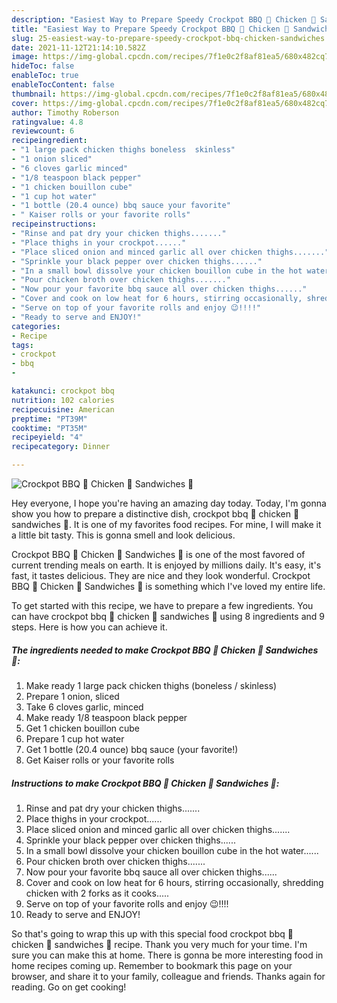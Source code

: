 ```yaml
---
description: "Easiest Way to Prepare Speedy Crockpot BBQ 🍗 Chicken 🐔 Sandwiches 🥪"
title: "Easiest Way to Prepare Speedy Crockpot BBQ 🍗 Chicken 🐔 Sandwiches 🥪"
slug: 25-easiest-way-to-prepare-speedy-crockpot-bbq-chicken-sandwiches
date: 2021-11-12T21:14:10.582Z
image: https://img-global.cpcdn.com/recipes/7f1e0c2f8af81ea5/680x482cq70/crockpot-bbq-chicken-sandwiches-recipe-main-photo.jpg
hideToc: false
enableToc: true
enableTocContent: false
thumbnail: https://img-global.cpcdn.com/recipes/7f1e0c2f8af81ea5/680x482cq70/crockpot-bbq-chicken-sandwiches-recipe-main-photo.jpg
cover: https://img-global.cpcdn.com/recipes/7f1e0c2f8af81ea5/680x482cq70/crockpot-bbq-chicken-sandwiches-recipe-main-photo.jpg
author: Timothy Roberson
ratingvalue: 4.8
reviewcount: 6
recipeingredient:
- "1 large pack chicken thighs boneless  skinless"
- "1 onion sliced"
- "6 cloves garlic minced"
- "1/8 teaspoon black pepper"
- "1 chicken bouillon cube"
- "1 cup hot water"
- "1 bottle (20.4 ounce) bbq sauce your favorite"
- " Kaiser rolls or your favorite rolls"
recipeinstructions:
- "Rinse and pat dry your chicken thighs......."
- "Place thighs in your crockpot......"
- "Place sliced onion and minced garlic all over chicken thighs......."
- "Sprinkle your black pepper over chicken thighs......"
- "In a small bowl dissolve your chicken bouillon cube in the hot water......"
- "Pour chicken broth over chicken thighs......."
- "Now pour your favorite bbq sauce all over chicken thighs......"
- "Cover and cook on low heat for 6 hours, stirring occasionally, shredding chicken with 2 forks as it cooks....."
- "Serve on top of your favorite rolls and enjoy 😉!!!!"
- "Ready to serve and ENJOY!"
categories:
- Recipe
tags:
- crockpot
- bbq
- 

katakunci: crockpot bbq  
nutrition: 102 calories
recipecuisine: American
preptime: "PT39M"
cooktime: "PT35M"
recipeyield: "4"
recipecategory: Dinner

---
```



![Crockpot BBQ 🍗 Chicken 🐔 Sandwiches 🥪](https://img-global.cpcdn.com/recipes/7f1e0c2f8af81ea5/680x482cq70/crockpot-bbq-chicken-sandwiches-recipe-main-photo.jpg)

Hey everyone, I hope you're having an amazing day today. Today, I'm gonna show you how to prepare a distinctive dish, crockpot bbq 🍗 chicken 🐔 sandwiches 🥪. It is one of my favorites food recipes. For mine, I will make it a little bit tasty. This is gonna smell and look delicious.



Crockpot BBQ 🍗 Chicken 🐔 Sandwiches 🥪 is one of the most favored of current trending meals on earth. It is enjoyed by millions daily. It's easy, it's fast, it tastes delicious. They are nice and they look wonderful. Crockpot BBQ 🍗 Chicken 🐔 Sandwiches 🥪 is something which I've loved my entire life.


To get started with this recipe, we have to prepare a few ingredients. You can have crockpot bbq 🍗 chicken 🐔 sandwiches 🥪 using 8 ingredients and 9 steps. Here is how you can achieve it.

<!--inarticleads1-->

##### The ingredients needed to make Crockpot BBQ 🍗 Chicken 🐔 Sandwiches 🥪:

1. Make ready 1 large pack chicken thighs (boneless / skinless)
1. Prepare 1 onion, sliced
1. Take 6 cloves garlic, minced
1. Make ready 1/8 teaspoon black pepper
1. Get 1 chicken bouillon cube
1. Prepare 1 cup hot water
1. Get 1 bottle (20.4 ounce) bbq sauce (your favorite!)
1. Get  Kaiser rolls or your favorite rolls




<!--inarticleads2-->

##### Instructions to make Crockpot BBQ 🍗 Chicken 🐔 Sandwiches 🥪:

1. Rinse and pat dry your chicken thighs.......
1. Place thighs in your crockpot......
1. Place sliced onion and minced garlic all over chicken thighs.......
1. Sprinkle your black pepper over chicken thighs......
1. In a small bowl dissolve your chicken bouillon cube in the hot water......
1. Pour chicken broth over chicken thighs.......
1. Now pour your favorite bbq sauce all over chicken thighs......
1. Cover and cook on low heat for 6 hours, stirring occasionally, shredding chicken with 2 forks as it cooks.....
1. Serve on top of your favorite rolls and enjoy 😉!!!!
1. Ready to serve and ENJOY!



So that's going to wrap this up with this special food crockpot bbq 🍗 chicken 🐔 sandwiches 🥪 recipe. Thank you very much for your time. I'm sure you can make this at home. There is gonna be more interesting food in home recipes coming up. Remember to bookmark this page on your browser, and share it to your family, colleague and friends. Thanks again for reading. Go on get cooking!
